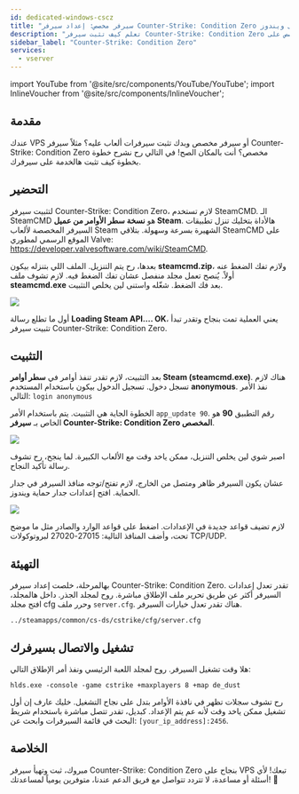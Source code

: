 ```yaml
---
id: dedicated-windows-cscz
title: "سيرفر مخصص: إعداد سيرفر Counter-Strike: Condition Zero مخصص على ويندوز"
description: "تعلم كيف تثبت سيرفر Counter-Strike: Condition Zero مخصص على VPS أو سيرفر مخصص بسرعة وسهولة → تعلّم المزيد الآن"
sidebar_label: "Counter-Strike: Condition Zero"
services:
  - vserver
---
```


import YouTube from '@site/src/components/YouTube/YouTube';
import InlineVoucher from '@site/src/components/InlineVoucher';

## مقدمة
عندك VPS أو سيرفر مخصص وبدك تثبت سيرفرات ألعاب عليه؟ مثلاً سيرفر Counter-Strike: Condition Zero مخصص؟ أنت بالمكان الصح! في التالي رح نشرح خطوة بخطوة كيف تثبت هالخدمة على سيرفرك.

<InlineVoucher />

## التحضير

لتثبيت سيرفر Counter-Strike: Condition Zero، لازم تستخدم SteamCMD. الـ SteamCMD هو **نسخة سطر الأوامر من عميل Steam**. هالأداة بتخليك تنزل تطبيقات السيرفر المخصصة لألعاب Steam الشهيرة بسرعة وسهولة. بتلاقي SteamCMD على الموقع الرسمي لمطوري Valve: https://developer.valvesoftware.com/wiki/SteamCMD.

بعدها، رح يتم التنزيل. الملف اللي بتنزله بيكون **steamcmd.zip**، ولازم تفك الضغط عنه أولاً. يُنصح تعمل مجلد منفصل عشان تفك الضغط فيه. لازم تشوف ملف **steamcmd.exe** بعد فك الضغط. شغّله واستنى لين يخلص التثبيت.

![](https://screensaver01.zap-hosting.com/index.php/s/7Hib2ZgaYWTsRNE/preview)

أول ما تطلع رسالة **Loading Steam API.... OK**، يعني العملية تمت بنجاح وتقدر تبدأ تثبيت سيرفر Counter-Strike: Condition Zero.

## التثبيت

بعد التثبيت، لازم تقدر تنفذ أوامر في **سطر أوامر Steam (steamcmd.exe)**. هناك لازم تسجل دخول. تسجيل الدخول بيكون باستخدام المستخدم **anonymous**. نفذ الأمر التالي: `login anonymous`

الخطوة الجاية هي التثبيت. يتم باستخدام الأمر `app_update 90`. رقم التطبيق **90** هو الخاص بـ **سيرفر Counter-Strike: Condition Zero المخصص**.

![](https://screensaver01.zap-hosting.com/index.php/s/cgMfJdL5DNNxjrf/preview)

اصبر شوي لين يخلص التنزيل، ممكن ياخد وقت مع الألعاب الكبيرة. لما ينجح، رح تشوف رسالة تأكيد النجاح.

عشان يكون السيرفر ظاهر ومتصل من الخارج، لازم تفتح/توجه منافذ السيرفر في جدار الحماية. افتح إعدادات جدار حماية ويندوز.

![](https://screensaver01.zap-hosting.com/index.php/s/EM32i73TLcn32Mc/preview)

لازم تضيف قواعد جديدة في الإعدادات. اضغط على قواعد الوارد والصادر مثل ما موضح تحت، وأضف المنافذ التالية: 27015-27020 لبروتوكولات TCP/UDP.

## التهيئة

بهالمرحلة، خلصت إعداد سيرفر Counter-Strike: Condition Zero. تقدر تعدل إعدادات السيرفر أكثر عن طريق تحرير ملف الإطلاق مباشرة. روح لمجلد الجذر. داخل هالمجلد، افتح مجلد cfg وحرر ملف `server.cfg`. هناك تقدر تعدل خيارات السيرفر.

```
../steamapps/common/cs-ds/cstrike/cfg/server.cfg
```

## تشغيل والاتصال بسيرفرك

هلا وقت تشغيل السيرفر. روح لمجلد اللعبة الرئيسي ونفذ أمر الإطلاق التالي:

```
hlds.exe -console -game cstrike +maxplayers 8 +map de_dust
```

رح تشوف سجلات تظهر في نافذة الأوامر بتدل على نجاح التشغيل. خليك عارف إن أول تشغيل ممكن ياخد وقت لأنه عم يتم الإعداد. كبديل، تقدر تتصل مباشرة باستخدام شريط البحث في قائمة السيرفرات وابحث عن: `[your_ip_address]:2456`.

## الخلاصة

مبروك، ثبت وتهيأ سيرفر Counter-Strike: Condition Zero بنجاح على VPS تبعك! لأي أسئلة أو مساعدة، لا تتردد تتواصل مع فريق الدعم عندنا، متوفرين يومياً لمساعدتك! 🙂

<InlineVoucher />